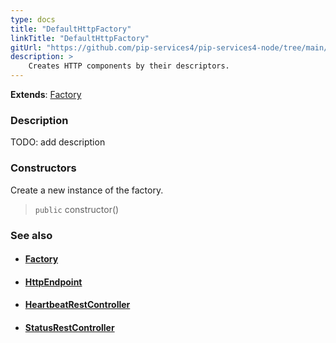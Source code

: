 ```yaml
---
type: docs
title: "DefaultHttpFactory"
linkTitle: "DefaultHttpFactory"
gitUrl: "https://github.com/pip-services4/pip-services4-node/tree/main/pip-services4-http-node"
description: >
    Creates HTTP components by their descriptors.
---
```


**Extends**: [Factory](../../../components/build/factory)

### Description

TODO: add description

### Constructors
Create a new instance of the factory.

> `public` constructor()


### See also
- #### [Factory](../../../components/build/factory)
- #### [HttpEndpoint](../../controllers/http_endpoint)
- #### [HeartbeatRestController](../../controllers/heratbeat_rest_controller)
- #### [StatusRestController](../../controllers/status_rest_controller)
